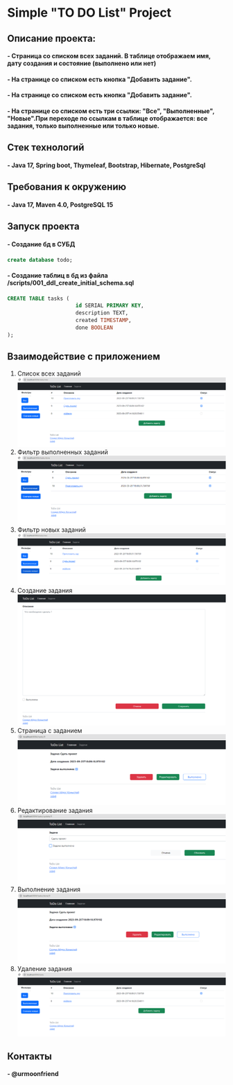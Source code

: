 # Simple "TO DO List" Project

## Описание проекта:

#### - Страница со списком всех заданий. В таблице отображаем имя, дату создания и состояние (выполнено или нет)

#### - На странице со списком есть кнопка "Добавить задание".

#### - На странице со списком есть кнопка "Добавить задание".

#### - На странице со списком есть три ссылки: "Все", "Выполненные", "Новые".При переходе по ссылкам в таблице отображается: все задания, только выполненные или только новые.

## Стек технологий

#### - Java 17, Spring boot, Thymeleaf, Bootstrap, Hibernate, PostgreSql

## Требования к окружению

#### - Java 17, Maven 4.0, PostgreSQL 15

## Запуск проекта

#### - Создание бд в СУБД

```sql
create database todo;
```

#### - Создание таблиц в бд из файла /scripts/001_ddl_create_initial_schema.sql

```sql
CREATE TABLE tasks (
                      id SERIAL PRIMARY KEY,
                      description TEXT,
                      created TIMESTAMP,
                      done BOOLEAN
);
```

## Взаимодействие с приложением
1) Список всех заданий
![img.png](img.png)
2) Фильтр выполненных заданий
![img_1.png](img_1.png)
3) Фильтр новых заданий
![img_2.png](img_2.png)
4) Создание задания
![img_3.png](img_3.png)
5) Страница с заданием
![img_4.png](img_4.png)
6) Редактирование задания 
![img_5.png](img_5.png)
7) Выполнение задания
![img_6.png](img_6.png)
8) Удаление задания
![img_7.png](img_7.png)


## Контакты
#### - @urmoonfriend

